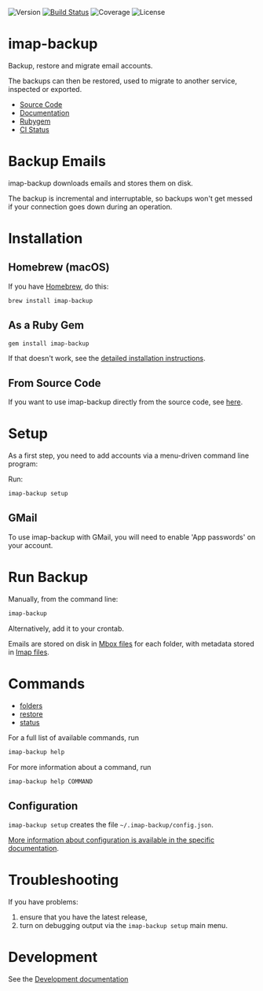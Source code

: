 ![Version](https://img.shields.io/gem/v/imap-backup?label=Version&logo=rubygems)
[![Build Status](https://github.com/joeyates/imap-backup/actions/workflows/main.yml/badge.svg)][CI Status]
![Coverage](https://img.shields.io/endpoint?url=https://gist.githubusercontent.com/joeyates/b54fe758bfb405c04bef72dad293d707/raw/coverage.json)
![License](https://img.shields.io/github/license/joeyates/imap-backup?color=brightgreen&label=License)

# imap-backup

Backup, restore and migrate email accounts.

The backups can then be restored, used to migrate to another service,
inspected or exported.

  * [Source Code]
  * [Documentation]
  * [Rubygem]
  * [CI Status]

[Source Code]: https://github.com/joeyates/imap-backup "Source code at GitHub"
[Documentation]: https://rubydoc.info/gems/imap-backup/frames "RDoc API Documentation at Rubydoc.info"
[Rubygem]: https://rubygems.org/gems/imap-backup "Ruby gem at rubygems.org"
[CI Status]: https://github.com/joeyates/imap-backup/actions/workflows/main.yml

# Backup Emails

imap-backup downloads emails and stores them on disk.

The backup is incremental and interruptable, so backups won't get messed if your connection goes down during an operation.

# Installation

## Homebrew (macOS)

If you have [Homebrew](https://brew.sh/), do this:

```sh
brew install imap-backup
```

## As a Ruby Gem

```sh
gem install imap-backup
```

If that doesn't work, see the [detailed installation instructions](docs/installation/rubygem.md).

## From Source Code

If you want to use imap-backup directly from the source code, see [here](docs/installation/source.md).

# Setup

As a first step, you need to add accounts via a menu-driven command
line program:

Run:

```sh
imap-backup setup
```

## GMail

To use imap-backup with GMail, you will need to enable 'App passwords' on your account.

# Run Backup

Manually, from the command line:

```sh
imap-backup
```

Alternatively, add it to your crontab.

Emails are stored on disk in [Mbox files](./docs/files/mboxrd.md) for each folder, with metadata
stored in [Imap files](./docs/files/imap.md).

# Commands

* [folders](./commands/folders.md)
* [restore](./commands/restore.md)
* [status](./commands/status.md)

For a full list of available commands, run

```sh
imap-backup help
```

For more information about a command, run

```sh
imap-backup help COMMAND
```

## Configuration

`imap-backup setup` creates the file `~/.imap-backup/config.json`.

[More information about configuration is available in the specific documentation](./docs/configuration.md).

# Troubleshooting

If you have problems:

1. ensure that you have the latest release,
2. turn on debugging output via the `imap-backup setup` main menu.

# Development

See the [Development documentation](./docs/development.md)
